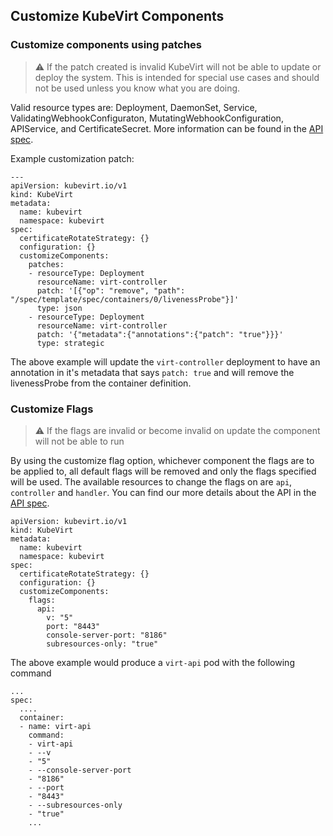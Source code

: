 
## Customize KubeVirt Components


### Customize components using patches

> :warning: If the patch created is invalid KubeVirt will not be able to update or deploy the system. This is intended for special use cases and should not be used unless you know what you are doing.

Valid resource types are: Deployment, DaemonSet, Service, ValidatingWebhookConfiguraton, MutatingWebhookConfiguration, APIService, and CertificateSecret. More information can be found in the [API spec](http://kubevirt.io/api-reference/master/definitions.html#_v1_customizecomponentspatch).


Example customization patch:
```
---
apiVersion: kubevirt.io/v1
kind: KubeVirt
metadata:
  name: kubevirt
  namespace: kubevirt
spec:
  certificateRotateStrategy: {}
  configuration: {}
  customizeComponents:
    patches:
    - resourceType: Deployment
      resourceName: virt-controller
      patch: '[{"op": "remove", "path": "/spec/template/spec/containers/0/livenessProbe"}]'
      type: json
    - resourceType: Deployment
      resourceName: virt-controller
      patch: '{"metadata":{"annotations":{"patch": "true"}}}'
      type: strategic
```

The above example will update the `virt-controller` deployment to have an annotation in it's metadata that says `patch: true` and will remove the livenessProbe from the container definition.


### Customize Flags

> :warning: If the flags are invalid or become invalid on update the component will not be able to run


By using the customize flag option, whichever component the flags are to be applied to, all default flags will be removed and only the flags specified will be used. The available resources to change the flags on are `api`, `controller` and `handler`. You can find our more details about the API in the [API spec](http://kubevirt.io/api-reference/master/definitions.html#_v1_flags).

```
apiVersion: kubevirt.io/v1
kind: KubeVirt
metadata:
  name: kubevirt
  namespace: kubevirt
spec:
  certificateRotateStrategy: {}
  configuration: {}
  customizeComponents:
    flags:
      api:
        v: "5"
        port: "8443"
        console-server-port: "8186"
        subresources-only: "true"
```

The above example would produce a `virt-api` pod with the following command

```
...
spec:
  ....
  container:
  - name: virt-api
    command:
    - virt-api
    - --v
    - "5"
    - --console-server-port
    - "8186"
    - --port
    - "8443"
    - --subresources-only
    - "true"
    ...
```    
